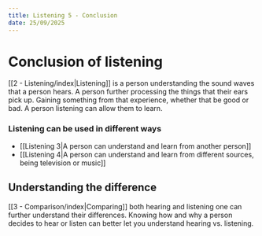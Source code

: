 ```yaml
---
title: Listening 5 - Conclusion
date: 25/09/2025
---
```

# Conclusion of listening

[[2 - Listening/index|Listening]] is a person understanding the sound waves that a person hears. A person further processing the things that their ears pick up. Gaining something from that experience, whether that be good or bad. A person listening can allow them to learn.

### Listening can be used in different ways

* [[Listening 3|A person can understand and learn from another person]]
* [[Listening 4|A person can understand and learn from different sources, being television or music]]

## Understanding the difference

[[3 - Comparison/index|Comparing]] both hearing and listening one can further understand their differences. Knowing how and why a person decides to hear or listen can better let you understand hearing vs. listening.